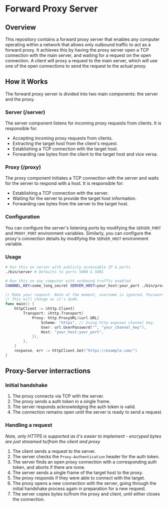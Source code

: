 # Forward Proxy Server

## Overview

This repository contains a forward proxy server that enables any computer operating within a network that allows only outbound traffic to act as a forward proxy. It achieves this by having the proxy server open a TCP connection with the main server, and waiting for a request on the open connection. A client will proxy a request to the main server, which will use one of the open connections to send the request to the actual proxy.

## How it Works

The forward proxy server is divided into two main components: the server and the proxy.

### Server (/server)

The server component listens for incoming proxy requests from clients. It is responsible for:

- Accepting incoming proxy requests from clients.
- Extracting the target host from the client's request.
- Establishing a TCP connection with the target host.
- Forwarding raw bytes from the client to the target host and vice versa.

### Proxy (/proxy)

The proxy component initiates a TCP connection with the server and waits for the server to respond with a host. It is responsible for:

- Establishing a TCP connection with the server.
- Waiting for the server to provide the target host information.
- Forwarding raw bytes from the server to the target host.

### Configuration
You can configure the server's listening ports by modifying the `SERVER_PORT` and `PROXY_PORT` environment variables. Similarly, you can configure the proxy's connection details by modifying the `SERVER_HOST` environment variable.

### Usage
```bash
# Run this on server with publicly accessable IP & ports
./bin/server # Defaults to ports 5000 & 5001
```

```bash
# Run this on any computer with outbound traffic enabled
CHANNEL_KEY=some_long_secret SERVER_HOST=your_host:your_port ./bin/proxy
```

```go
// Make your request. Note at the moment, username is ignored. Password should be the channel key.
// This will change as it's dumb.
func main() {
	httpClient := &http.Client{
		Transport: &http.Transport{
			Proxy: http.ProxyURL(&url.URL{
				Scheme: "https", // Using http exposes channel key.
				User: url.UserPassword("", "your_channel_key"),
				Host: "your_host:your_port",
			}),
		},
	}
	response, err := httpClient.Get("https://example.com/")
}
```

## Proxy-Server interractions
### Initial handshake
1. The proxy connects via TCP with the server.
2. The proxy sends a auth token in a single frame.
3. The server responds acknowledging the auth token is valid.
4. The connection remains open until the server is ready to send a request.

### Handling a request
*Note, only HTTPS is supported as it's easier to implement - encryped bytes are just streamed to/from the client and proxy*  
1. The client sends a request to the server.
2. The server checks the `Proxy-Authentication` header for the auth token.
3. The server finds an open proxy connection with a corresponding auth token, and aborts if there are none.
4. The server sends a single frame of the target host to the proxy.
5. The proxy responds if they were able to connect with the target.
6. The proxy opens a new connection with the server, going through the initial handshake process again in preparation for a new request.
6. The server copies bytes to/from the proxy and client, until either closes the connection.